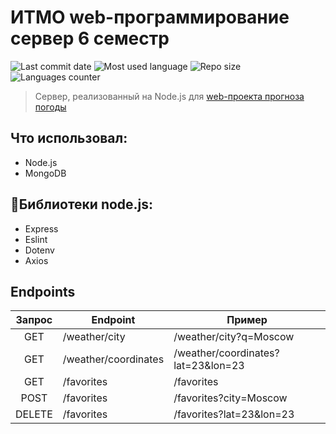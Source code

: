 # ИТМО web-программирование сервер 6 семестр

![Last commit date](https://img.shields.io/github/last-commit/DFirsa/ITMO_web_6sem_server?color=%230082f3&style=for-the-badge)
![Most used language](https://img.shields.io/github/languages/top/DFirsa/ITMO_web_6sem_server?color=%2324&style=for-the-badge)
![Repo size](https://img.shields.io/github/repo-size/DFirsa/ITMO_web_6sem_server?color=%23EE5500&style=for-the-badge)
![Languages counter](https://img.shields.io/github/languages/count/DFirsa/ITMO_web_6sem_server?style=for-the-badge)

> Сервер, реализованный на Node.js для [web-проекта прогноза погоды](https://github.com/DFirsa/ITMO_web_6sem)

## Что использовал:
+ Node.js
+ MongoDB

## :space_invader:Библиотеки node.js:
+ Express
+ Eslint
+ Dotenv
+ Axios

## Endpoints
| Запрос |       Endpoint      |               Пример               |
|:------:| ------------------- | ---------------------------------- |
|    GET | /weather/city       | /weather/city?q=Moscow             |
|    GET | /weather/coordinates| /weather/coordinates?lat=23&lon=23 |
|    GET | /favorites          | /favorites                         |
|   POST | /favorites          | /favorites?city=Moscow             |
| DELETE | /favorites          | /favorites?lat=23&lon=23           |
